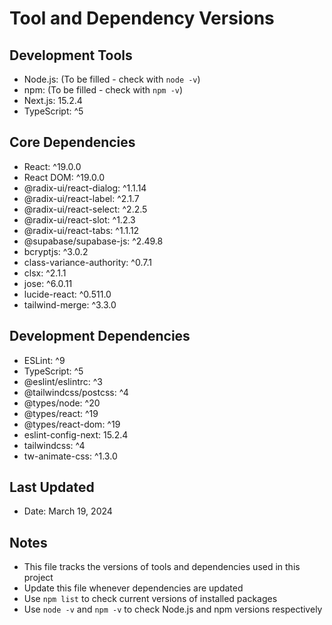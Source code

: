 # Tool and Dependency Versions

## Development Tools
- Node.js: (To be filled - check with `node -v`)
- npm: (To be filled - check with `npm -v`)
- Next.js: 15.2.4
- TypeScript: ^5

## Core Dependencies
- React: ^19.0.0
- React DOM: ^19.0.0
- @radix-ui/react-dialog: ^1.1.14
- @radix-ui/react-label: ^2.1.7
- @radix-ui/react-select: ^2.2.5
- @radix-ui/react-slot: ^1.2.3
- @radix-ui/react-tabs: ^1.1.12
- @supabase/supabase-js: ^2.49.8
- bcryptjs: ^3.0.2
- class-variance-authority: ^0.7.1
- clsx: ^2.1.1
- jose: ^6.0.11
- lucide-react: ^0.511.0
- tailwind-merge: ^3.3.0

## Development Dependencies
- ESLint: ^9
- TypeScript: ^5
- @eslint/eslintrc: ^3
- @tailwindcss/postcss: ^4
- @types/node: ^20
- @types/react: ^19
- @types/react-dom: ^19
- eslint-config-next: 15.2.4
- tailwindcss: ^4
- tw-animate-css: ^1.3.0

## Last Updated
- Date: March 19, 2024

## Notes
- This file tracks the versions of tools and dependencies used in this project
- Update this file whenever dependencies are updated
- Use `npm list` to check current versions of installed packages
- Use `node -v` and `npm -v` to check Node.js and npm versions respectively 